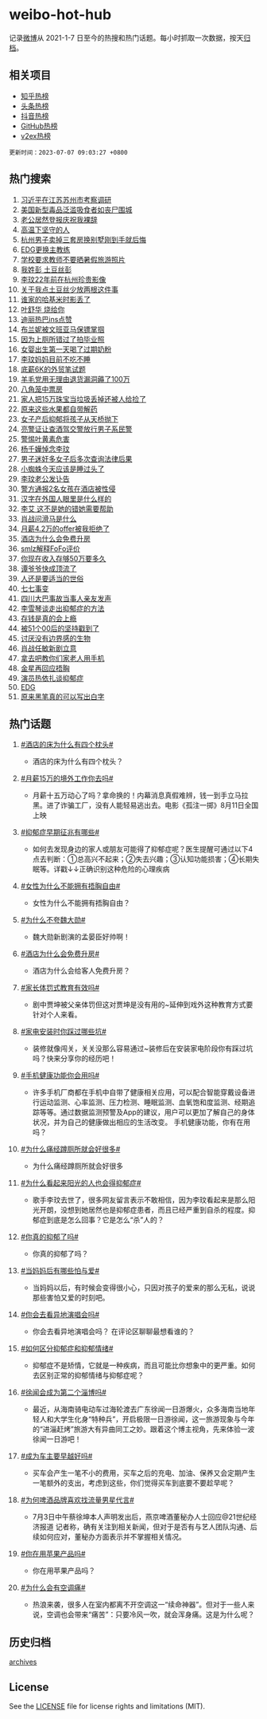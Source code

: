 # weibo-hot-hub

记录[微博](https://www.weibo.com)从 2021-1-7 日至今的热搜和热门话题。每小时抓取一次数据，按天[归档](archives)。

## 相关项目

- [知乎热榜](https://github.com/lonnyzhang423/zhihu-hot-hub)
- [头条热榜](https://github.com/lonnyzhang423/toutiao-hot-hub)
- [抖音热榜](https://github.com/lonnyzhang423/douyin-hot-hub)
- [GitHub热榜](https://github.com/lonnyzhang423/github-hot-hub)
- [v2ex热榜](https://github.com/lonnyzhang423/v2ex-hot-hub)


`更新时间：2023-07-07 09:03:27 +0800`

## 热门搜索

1. [习近平在江苏苏州市考察调研](https://m.weibo.cn/search?containerid=100103type%3D1%26t%3D10%26q%3D%23%E4%B9%A0%E8%BF%91%E5%B9%B3%E5%9C%A8%E6%B1%9F%E8%8B%8F%E8%8B%8F%E5%B7%9E%E5%B8%82%E8%80%83%E5%AF%9F%E8%B0%83%E7%A0%94%23&stream_entry_id=51&isnewpage=1&extparam=seat%3D1%26stream_entry_id%3D51%26cate%3D10103%26dgr%3D0%26filter_type%3Drealtimehot%26c_type%3D51%26pos%3D0%26display_time%3D1688691805%26pre_seqid%3D168869180564902359141&luicode=10000011&lfid=106003type%253D25%2526t%253D3%2526disable_hot%253D1%2526filter_type%253Drealtimehot)
1. [美国新型毒品泛滥吸食者如丧尸围城](https://m.weibo.cn/search?containerid=100103type%3D1%26t%3D10%26q%3D%23%E7%BE%8E%E5%9B%BD%E6%96%B0%E5%9E%8B%E6%AF%92%E5%93%81%E6%B3%9B%E6%BB%A5%E5%90%B8%E9%A3%9F%E8%80%85%E5%A6%82%E4%B8%A7%E5%B0%B8%E5%9B%B4%E5%9F%8E%23&stream_entry_id=31&isnewpage=1&extparam=seat%3D1%26lcate%3D5001%26flag%3D1%26filter_type%3Drealtimehot%26c_type%3D31%26cate%3D5001%26dgr%3D0%26realpos%3D1%26q%3D%2523%25E7%25BE%258E%25E5%259B%25BD%25E6%2596%25B0%25E5%259E%258B%25E6%25AF%2592%25E5%2593%2581%25E6%25B3%259B%25E6%25BB%25A5%25E5%2590%25B8%25E9%25A3%259F%25E8%2580%2585%25E5%25A6%2582%25E4%25B8%25A7%25E5%25B0%25B8%25E5%259B%25B4%25E5%259F%258E%2523%26band_rank%3D1%26stream_entry_id%3D31%26pos%3D0%26display_time%3D1688691805%26pre_seqid%3D168869180564902359141&luicode=10000011&lfid=106003type%253D25%2526t%253D3%2526disable_hot%253D1%2526filter_type%253Drealtimehot)
1. [老公居然登报庆祝我裸辞](https://m.weibo.cn/search?containerid=100103type%3D1%26t%3D10%26q%3D%23%E8%80%81%E5%85%AC%E5%B1%85%E7%84%B6%E7%99%BB%E6%8A%A5%E5%BA%86%E7%A5%9D%E6%88%91%E8%A3%B8%E8%BE%9E%23&stream_entry_id=31&isnewpage=1&extparam=seat%3D1%26lcate%3D5001%26flag%3D1%26filter_type%3Drealtimehot%26c_type%3D31%26cate%3D5001%26dgr%3D0%26realpos%3D2%26q%3D%2523%25E8%2580%2581%25E5%2585%25AC%25E5%25B1%2585%25E7%2584%25B6%25E7%2599%25BB%25E6%258A%25A5%25E5%25BA%2586%25E7%25A5%259D%25E6%2588%2591%25E8%25A3%25B8%25E8%25BE%259E%2523%26band_rank%3D2%26stream_entry_id%3D31%26pos%3D1%26display_time%3D1688691805%26pre_seqid%3D168869180564902359141&luicode=10000011&lfid=106003type%253D25%2526t%253D3%2526disable_hot%253D1%2526filter_type%253Drealtimehot)
1. [高温下坚守的人](https://m.weibo.cn/search?containerid=100103type%3D1%26t%3D10%26q%3D%23%E9%AB%98%E6%B8%A9%E4%B8%8B%E5%9D%9A%E5%AE%88%E7%9A%84%E4%BA%BA%23&stream_entry_id=31&isnewpage=1&extparam=seat%3D1%26lcate%3D5001%26flag%3D0%26filter_type%3Drealtimehot%26c_type%3D31%26cate%3D5001%26dgr%3D0%26realpos%3D3%26q%3D%2523%25E9%25AB%2598%25E6%25B8%25A9%25E4%25B8%258B%25E5%259D%259A%25E5%25AE%2588%25E7%259A%2584%25E4%25BA%25BA%2523%26band_rank%3D3%26stream_entry_id%3D31%26pos%3D2%26display_time%3D1688691805%26pre_seqid%3D168869180564902359141&luicode=10000011&lfid=106003type%253D25%2526t%253D3%2526disable_hot%253D1%2526filter_type%253Drealtimehot)
1. [杭州男子卖掉三套房换别墅刚到手就后悔](https://m.weibo.cn/search?containerid=100103type%3D1%26t%3D10%26q%3D%23%E6%9D%AD%E5%B7%9E%E7%94%B7%E5%AD%90%E5%8D%96%E6%8E%89%E4%B8%89%E5%A5%97%E6%88%BF%E6%8D%A2%E5%88%AB%E5%A2%85%E5%88%9A%E5%88%B0%E6%89%8B%E5%B0%B1%E5%90%8E%E6%82%94%23&stream_entry_id=31&isnewpage=1&extparam=seat%3D1%26lcate%3D5001%26flag%3D2%26filter_type%3Drealtimehot%26c_type%3D31%26cate%3D5001%26dgr%3D0%26realpos%3D4%26q%3D%2523%25E6%259D%25AD%25E5%25B7%259E%25E7%2594%25B7%25E5%25AD%2590%25E5%258D%2596%25E6%258E%2589%25E4%25B8%2589%25E5%25A5%2597%25E6%2588%25BF%25E6%258D%25A2%25E5%2588%25AB%25E5%25A2%2585%25E5%2588%259A%25E5%2588%25B0%25E6%2589%258B%25E5%25B0%25B1%25E5%2590%258E%25E6%2582%2594%2523%26band_rank%3D4%26stream_entry_id%3D31%26pos%3D3%26display_time%3D1688691805%26pre_seqid%3D168869180564902359141&luicode=10000011&lfid=106003type%253D25%2526t%253D3%2526disable_hot%253D1%2526filter_type%253Drealtimehot)
1. [EDG更换主教练](https://m.weibo.cn/search?containerid=100103type%3D1%26t%3D10%26q%3D%23EDG%E6%9B%B4%E6%8D%A2%E4%B8%BB%E6%95%99%E7%BB%83%23&stream_entry_id=31&isnewpage=1&extparam=seat%3D1%26lcate%3D5001%26flag%3D1%26filter_type%3Drealtimehot%26c_type%3D31%26cate%3D5001%26dgr%3D0%26realpos%3D5%26q%3D%2523EDG%25E6%259B%25B4%25E6%258D%25A2%25E4%25B8%25BB%25E6%2595%2599%25E7%25BB%2583%2523%26band_rank%3D5%26stream_entry_id%3D31%26pos%3D4%26display_time%3D1688691805%26pre_seqid%3D168869180564902359141&luicode=10000011&lfid=106003type%253D25%2526t%253D3%2526disable_hot%253D1%2526filter_type%253Drealtimehot)
1. [学校要求教师不要晒暑假旅游照片](https://m.weibo.cn/search?containerid=100103type%3D1%26t%3D10%26q%3D%23%E5%AD%A6%E6%A0%A1%E8%A6%81%E6%B1%82%E6%95%99%E5%B8%88%E4%B8%8D%E8%A6%81%E6%99%92%E6%9A%91%E5%81%87%E6%97%85%E6%B8%B8%E7%85%A7%E7%89%87%23&stream_entry_id=31&isnewpage=1&extparam=seat%3D1%26lcate%3D5001%26flag%3D0%26filter_type%3Drealtimehot%26c_type%3D31%26cate%3D5001%26dgr%3D0%26realpos%3D6%26q%3D%2523%25E5%25AD%25A6%25E6%25A0%25A1%25E8%25A6%2581%25E6%25B1%2582%25E6%2595%2599%25E5%25B8%2588%25E4%25B8%258D%25E8%25A6%2581%25E6%2599%2592%25E6%259A%2591%25E5%2581%2587%25E6%2597%2585%25E6%25B8%25B8%25E7%2585%25A7%25E7%2589%2587%2523%26band_rank%3D6%26stream_entry_id%3D31%26pos%3D5%26display_time%3D1688691805%26pre_seqid%3D168869180564902359141&luicode=10000011&lfid=106003type%253D25%2526t%253D3%2526disable_hot%253D1%2526filter_type%253Drealtimehot)
1. [我姓彭 土豆丝彭](https://m.weibo.cn/search?containerid=100103type%3D1%26t%3D10%26q%3D%E6%88%91%E5%A7%93%E5%BD%AD+%E5%9C%9F%E8%B1%86%E4%B8%9D%E5%BD%AD&stream_entry_id=31&isnewpage=1&extparam=seat%3D1%26lcate%3D5001%26flag%3D2%26filter_type%3Drealtimehot%26c_type%3D31%26cate%3D5001%26dgr%3D0%26realpos%3D7%26q%3D%25E6%2588%2591%25E5%25A7%2593%25E5%25BD%25AD%2520%25E5%259C%259F%25E8%25B1%2586%25E4%25B8%259D%25E5%25BD%25AD%26band_rank%3D7%26stream_entry_id%3D31%26pos%3D6%26display_time%3D1688691805%26pre_seqid%3D168869180564902359141&luicode=10000011&lfid=106003type%253D25%2526t%253D3%2526disable_hot%253D1%2526filter_type%253Drealtimehot)
1. [李玟22年前在杭州珍贵影像](https://m.weibo.cn/search?containerid=100103type%3D1%26t%3D10%26q%3D%23%E6%9D%8E%E7%8E%9F22%E5%B9%B4%E5%89%8D%E5%9C%A8%E6%9D%AD%E5%B7%9E%E7%8F%8D%E8%B4%B5%E5%BD%B1%E5%83%8F%23&stream_entry_id=31&isnewpage=1&extparam=seat%3D1%26lcate%3D5001%26flag%3D2%26filter_type%3Drealtimehot%26c_type%3D31%26cate%3D5001%26dgr%3D0%26realpos%3D8%26q%3D%2523%25E6%259D%258E%25E7%258E%259F22%25E5%25B9%25B4%25E5%2589%258D%25E5%259C%25A8%25E6%259D%25AD%25E5%25B7%259E%25E7%258F%258D%25E8%25B4%25B5%25E5%25BD%25B1%25E5%2583%258F%2523%26band_rank%3D8%26stream_entry_id%3D31%26pos%3D7%26display_time%3D1688691805%26pre_seqid%3D168869180564902359141&luicode=10000011&lfid=106003type%253D25%2526t%253D3%2526disable_hot%253D1%2526filter_type%253Drealtimehot)
1. [关于我点土豆丝少放两根这件事](https://m.weibo.cn/search?containerid=100103type%3D1%26t%3D10%26q%3D%23%E5%85%B3%E4%BA%8E%E6%88%91%E7%82%B9%E5%9C%9F%E8%B1%86%E4%B8%9D%E5%B0%91%E6%94%BE%E4%B8%A4%E6%A0%B9%E8%BF%99%E4%BB%B6%E4%BA%8B%23&stream_entry_id=31&isnewpage=1&extparam=seat%3D1%26lcate%3D5001%26flag%3D0%26filter_type%3Drealtimehot%26c_type%3D31%26cate%3D5001%26dgr%3D0%26realpos%3D9%26q%3D%2523%25E5%2585%25B3%25E4%25BA%258E%25E6%2588%2591%25E7%2582%25B9%25E5%259C%259F%25E8%25B1%2586%25E4%25B8%259D%25E5%25B0%2591%25E6%2594%25BE%25E4%25B8%25A4%25E6%25A0%25B9%25E8%25BF%2599%25E4%25BB%25B6%25E4%25BA%258B%2523%26band_rank%3D9%26stream_entry_id%3D31%26pos%3D8%26display_time%3D1688691805%26pre_seqid%3D168869180564902359141&luicode=10000011&lfid=106003type%253D25%2526t%253D3%2526disable_hot%253D1%2526filter_type%253Drealtimehot)
1. [谁家的哈基米时影丢了](https://m.weibo.cn/search?containerid=100103type%3D1%26t%3D10%26q%3D%E8%B0%81%E5%AE%B6%E7%9A%84%E5%93%88%E5%9F%BA%E7%B1%B3%E6%97%B6%E5%BD%B1%E4%B8%A2%E4%BA%86&stream_entry_id=31&isnewpage=1&extparam=seat%3D1%26lcate%3D5001%26flag%3D1%26filter_type%3Drealtimehot%26c_type%3D31%26cate%3D5001%26dgr%3D0%26realpos%3D10%26q%3D%25E8%25B0%2581%25E5%25AE%25B6%25E7%259A%2584%25E5%2593%2588%25E5%259F%25BA%25E7%25B1%25B3%25E6%2597%25B6%25E5%25BD%25B1%25E4%25B8%25A2%25E4%25BA%2586%26band_rank%3D10%26stream_entry_id%3D31%26pos%3D9%26display_time%3D1688691805%26pre_seqid%3D168869180564902359141&luicode=10000011&lfid=106003type%253D25%2526t%253D3%2526disable_hot%253D1%2526filter_type%253Drealtimehot)
1. [叶舒华 烧给你](https://m.weibo.cn/search?containerid=100103type%3D1%26t%3D10%26q%3D%E5%8F%B6%E8%88%92%E5%8D%8E+%E7%83%A7%E7%BB%99%E4%BD%A0&stream_entry_id=31&isnewpage=1&extparam=seat%3D1%26lcate%3D5001%26flag%3D1%26filter_type%3Drealtimehot%26c_type%3D31%26cate%3D5001%26dgr%3D0%26realpos%3D11%26q%3D%25E5%258F%25B6%25E8%2588%2592%25E5%258D%258E%2520%25E7%2583%25A7%25E7%25BB%2599%25E4%25BD%25A0%26band_rank%3D11%26stream_entry_id%3D31%26pos%3D10%26display_time%3D1688691805%26pre_seqid%3D168869180564902359141&luicode=10000011&lfid=106003type%253D25%2526t%253D3%2526disable_hot%253D1%2526filter_type%253Drealtimehot)
1. [迪丽热巴ins点赞](https://m.weibo.cn/search?containerid=100103type%3D1%26t%3D10%26q%3D%23%E8%BF%AA%E4%B8%BD%E7%83%AD%E5%B7%B4ins%E7%82%B9%E8%B5%9E%23&stream_entry_id=31&isnewpage=1&extparam=seat%3D1%26lcate%3D5001%26flag%3D1%26filter_type%3Drealtimehot%26c_type%3D31%26cate%3D5001%26dgr%3D0%26realpos%3D12%26q%3D%2523%25E8%25BF%25AA%25E4%25B8%25BD%25E7%2583%25AD%25E5%25B7%25B4ins%25E7%2582%25B9%25E8%25B5%259E%2523%26band_rank%3D12%26stream_entry_id%3D31%26pos%3D11%26display_time%3D1688691805%26pre_seqid%3D168869180564902359141&luicode=10000011&lfid=106003type%253D25%2526t%253D3%2526disable_hot%253D1%2526filter_type%253Drealtimehot)
1. [布兰妮被文班亚马保镖掌掴](https://m.weibo.cn/search?containerid=100103type%3D1%26t%3D10%26q%3D%23%E5%B8%83%E5%85%B0%E5%A6%AE%E8%A2%AB%E6%96%87%E7%8F%AD%E4%BA%9A%E9%A9%AC%E4%BF%9D%E9%95%96%E6%8E%8C%E6%8E%B4%23&stream_entry_id=31&isnewpage=1&extparam=seat%3D1%26lcate%3D5001%26flag%3D1%26filter_type%3Drealtimehot%26c_type%3D31%26cate%3D5001%26dgr%3D0%26realpos%3D13%26q%3D%2523%25E5%25B8%2583%25E5%2585%25B0%25E5%25A6%25AE%25E8%25A2%25AB%25E6%2596%2587%25E7%258F%25AD%25E4%25BA%259A%25E9%25A9%25AC%25E4%25BF%259D%25E9%2595%2596%25E6%258E%258C%25E6%258E%25B4%2523%26band_rank%3D13%26stream_entry_id%3D31%26pos%3D12%26display_time%3D1688691805%26pre_seqid%3D168869180564902359141&luicode=10000011&lfid=106003type%253D25%2526t%253D3%2526disable_hot%253D1%2526filter_type%253Drealtimehot)
1. [因为上厕所错过了拍毕业照](https://m.weibo.cn/search?containerid=100103type%3D1%26t%3D10%26q%3D%23%E5%9B%A0%E4%B8%BA%E4%B8%8A%E5%8E%95%E6%89%80%E9%94%99%E8%BF%87%E4%BA%86%E6%8B%8D%E6%AF%95%E4%B8%9A%E7%85%A7%23&stream_entry_id=31&isnewpage=1&extparam=seat%3D1%26lcate%3D5001%26flag%3D1%26filter_type%3Drealtimehot%26c_type%3D31%26cate%3D5001%26dgr%3D0%26realpos%3D14%26q%3D%2523%25E5%259B%25A0%25E4%25B8%25BA%25E4%25B8%258A%25E5%258E%2595%25E6%2589%2580%25E9%2594%2599%25E8%25BF%2587%25E4%25BA%2586%25E6%258B%258D%25E6%25AF%2595%25E4%25B8%259A%25E7%2585%25A7%2523%26band_rank%3D14%26stream_entry_id%3D31%26pos%3D13%26display_time%3D1688691805%26pre_seqid%3D168869180564902359141&luicode=10000011&lfid=106003type%253D25%2526t%253D3%2526disable_hot%253D1%2526filter_type%253Drealtimehot)
1. [女婴出生第一天喝了过期奶粉](https://m.weibo.cn/search?containerid=100103type%3D1%26t%3D10%26q%3D%23%E5%A5%B3%E5%A9%B4%E5%87%BA%E7%94%9F%E7%AC%AC%E4%B8%80%E5%A4%A9%E5%96%9D%E4%BA%86%E8%BF%87%E6%9C%9F%E5%A5%B6%E7%B2%89%23&stream_entry_id=31&isnewpage=1&extparam=seat%3D1%26lcate%3D5001%26flag%3D0%26filter_type%3Drealtimehot%26c_type%3D31%26cate%3D5001%26dgr%3D0%26realpos%3D15%26q%3D%2523%25E5%25A5%25B3%25E5%25A9%25B4%25E5%2587%25BA%25E7%2594%259F%25E7%25AC%25AC%25E4%25B8%2580%25E5%25A4%25A9%25E5%2596%259D%25E4%25BA%2586%25E8%25BF%2587%25E6%259C%259F%25E5%25A5%25B6%25E7%25B2%2589%2523%26band_rank%3D15%26stream_entry_id%3D31%26pos%3D14%26display_time%3D1688691805%26pre_seqid%3D168869180564902359141&luicode=10000011&lfid=106003type%253D25%2526t%253D3%2526disable_hot%253D1%2526filter_type%253Drealtimehot)
1. [李玟妈妈目前不吃不睡](https://m.weibo.cn/search?containerid=100103type%3D1%26t%3D10%26q%3D%23%E6%9D%8E%E7%8E%9F%E5%A6%88%E5%A6%88%E7%9B%AE%E5%89%8D%E4%B8%8D%E5%90%83%E4%B8%8D%E7%9D%A1%23&stream_entry_id=31&isnewpage=1&extparam=seat%3D1%26lcate%3D5001%26flag%3D0%26filter_type%3Drealtimehot%26c_type%3D31%26cate%3D5001%26dgr%3D0%26realpos%3D16%26q%3D%2523%25E6%259D%258E%25E7%258E%259F%25E5%25A6%2588%25E5%25A6%2588%25E7%259B%25AE%25E5%2589%258D%25E4%25B8%258D%25E5%2590%2583%25E4%25B8%258D%25E7%259D%25A1%2523%26band_rank%3D16%26stream_entry_id%3D31%26pos%3D15%26display_time%3D1688691805%26pre_seqid%3D168869180564902359141&luicode=10000011&lfid=106003type%253D25%2526t%253D3%2526disable_hot%253D1%2526filter_type%253Drealtimehot)
1. [底薪6K的外贸笔试题](https://m.weibo.cn/search?containerid=100103type%3D1%26t%3D10%26q%3D%23%E5%BA%95%E8%96%AA6K%E7%9A%84%E5%A4%96%E8%B4%B8%E7%AC%94%E8%AF%95%E9%A2%98%23&stream_entry_id=31&isnewpage=1&extparam=seat%3D1%26lcate%3D5001%26flag%3D1%26filter_type%3Drealtimehot%26c_type%3D31%26cate%3D5001%26dgr%3D0%26realpos%3D17%26q%3D%2523%25E5%25BA%2595%25E8%2596%25AA6K%25E7%259A%2584%25E5%25A4%2596%25E8%25B4%25B8%25E7%25AC%2594%25E8%25AF%2595%25E9%25A2%2598%2523%26band_rank%3D17%26stream_entry_id%3D31%26pos%3D16%26display_time%3D1688691805%26pre_seqid%3D168869180564902359141&luicode=10000011&lfid=106003type%253D25%2526t%253D3%2526disable_hot%253D1%2526filter_type%253Drealtimehot)
1. [羊毛党用无理由退货漏洞薅了100万](https://m.weibo.cn/search?containerid=100103type%3D1%26t%3D10%26q%3D%23%E7%BE%8A%E6%AF%9B%E5%85%9A%E7%94%A8%E6%97%A0%E7%90%86%E7%94%B1%E9%80%80%E8%B4%A7%E6%BC%8F%E6%B4%9E%E8%96%85%E4%BA%86100%E4%B8%87%23&stream_entry_id=31&isnewpage=1&extparam=seat%3D1%26lcate%3D5001%26flag%3D0%26filter_type%3Drealtimehot%26c_type%3D31%26cate%3D5001%26dgr%3D0%26realpos%3D18%26q%3D%2523%25E7%25BE%258A%25E6%25AF%259B%25E5%2585%259A%25E7%2594%25A8%25E6%2597%25A0%25E7%2590%2586%25E7%2594%25B1%25E9%2580%2580%25E8%25B4%25A7%25E6%25BC%258F%25E6%25B4%259E%25E8%2596%2585%25E4%25BA%2586100%25E4%25B8%2587%2523%26band_rank%3D18%26stream_entry_id%3D31%26pos%3D17%26display_time%3D1688691805%26pre_seqid%3D168869180564902359141&luicode=10000011&lfid=106003type%253D25%2526t%253D3%2526disable_hot%253D1%2526filter_type%253Drealtimehot)
1. [八角笼中票房](https://m.weibo.cn/search?containerid=100103type%3D1%26t%3D10%26q%3D%E5%85%AB%E8%A7%92%E7%AC%BC%E4%B8%AD%E7%A5%A8%E6%88%BF&stream_entry_id=31&isnewpage=1&extparam=seat%3D1%26lcate%3D5001%26flag%3D0%26filter_type%3Drealtimehot%26c_type%3D31%26cate%3D5001%26dgr%3D0%26realpos%3D19%26q%3D%25E5%2585%25AB%25E8%25A7%2592%25E7%25AC%25BC%25E4%25B8%25AD%25E7%25A5%25A8%25E6%2588%25BF%26band_rank%3D19%26stream_entry_id%3D31%26pos%3D18%26display_time%3D1688691805%26pre_seqid%3D168869180564902359141&luicode=10000011&lfid=106003type%253D25%2526t%253D3%2526disable_hot%253D1%2526filter_type%253Drealtimehot)
1. [家人把15万珠宝当垃圾丢掉还被人给捡了](https://m.weibo.cn/search?containerid=100103type%3D1%26t%3D10%26q%3D%23%E5%AE%B6%E4%BA%BA%E6%8A%8A15%E4%B8%87%E7%8F%A0%E5%AE%9D%E5%BD%93%E5%9E%83%E5%9C%BE%E4%B8%A2%E6%8E%89%E8%BF%98%E8%A2%AB%E4%BA%BA%E7%BB%99%E6%8D%A1%E4%BA%86%23&stream_entry_id=31&isnewpage=1&extparam=seat%3D1%26lcate%3D5001%26flag%3D2%26filter_type%3Drealtimehot%26c_type%3D31%26cate%3D5001%26dgr%3D0%26realpos%3D20%26q%3D%2523%25E5%25AE%25B6%25E4%25BA%25BA%25E6%258A%258A15%25E4%25B8%2587%25E7%258F%25A0%25E5%25AE%259D%25E5%25BD%2593%25E5%259E%2583%25E5%259C%25BE%25E4%25B8%25A2%25E6%258E%2589%25E8%25BF%2598%25E8%25A2%25AB%25E4%25BA%25BA%25E7%25BB%2599%25E6%258D%25A1%25E4%25BA%2586%2523%26band_rank%3D20%26stream_entry_id%3D31%26pos%3D19%26display_time%3D1688691805%26pre_seqid%3D168869180564902359141&luicode=10000011&lfid=106003type%253D25%2526t%253D3%2526disable_hot%253D1%2526filter_type%253Drealtimehot)
1. [原来这些水果都自带解药](https://m.weibo.cn/search?containerid=100103type%3D1%26t%3D10%26q%3D%23%E5%8E%9F%E6%9D%A5%E8%BF%99%E4%BA%9B%E6%B0%B4%E6%9E%9C%E9%83%BD%E8%87%AA%E5%B8%A6%E8%A7%A3%E8%8D%AF%23&stream_entry_id=31&isnewpage=1&extparam=seat%3D1%26lcate%3D5001%26flag%3D1%26filter_type%3Drealtimehot%26c_type%3D31%26cate%3D5001%26dgr%3D0%26realpos%3D21%26q%3D%2523%25E5%258E%259F%25E6%259D%25A5%25E8%25BF%2599%25E4%25BA%259B%25E6%25B0%25B4%25E6%259E%259C%25E9%2583%25BD%25E8%2587%25AA%25E5%25B8%25A6%25E8%25A7%25A3%25E8%258D%25AF%2523%26band_rank%3D21%26stream_entry_id%3D31%26pos%3D20%26display_time%3D1688691805%26pre_seqid%3D168869180564902359141&luicode=10000011&lfid=106003type%253D25%2526t%253D3%2526disable_hot%253D1%2526filter_type%253Drealtimehot)
1. [女子产后抑郁将孩子从天桥抛下](https://m.weibo.cn/search?containerid=100103type%3D1%26t%3D10%26q%3D%23%E5%A5%B3%E5%AD%90%E4%BA%A7%E5%90%8E%E6%8A%91%E9%83%81%E5%B0%86%E5%AD%A9%E5%AD%90%E4%BB%8E%E5%A4%A9%E6%A1%A5%E6%8A%9B%E4%B8%8B%23&stream_entry_id=31&isnewpage=1&extparam=seat%3D1%26lcate%3D5001%26flag%3D0%26filter_type%3Drealtimehot%26c_type%3D31%26cate%3D5001%26dgr%3D0%26realpos%3D22%26q%3D%2523%25E5%25A5%25B3%25E5%25AD%2590%25E4%25BA%25A7%25E5%2590%258E%25E6%258A%2591%25E9%2583%2581%25E5%25B0%2586%25E5%25AD%25A9%25E5%25AD%2590%25E4%25BB%258E%25E5%25A4%25A9%25E6%25A1%25A5%25E6%258A%259B%25E4%25B8%258B%2523%26band_rank%3D22%26stream_entry_id%3D31%26pos%3D21%26display_time%3D1688691805%26pre_seqid%3D168869180564902359141&luicode=10000011&lfid=106003type%253D25%2526t%253D3%2526disable_hot%253D1%2526filter_type%253Drealtimehot)
1. [亮警证让查酒驾交警放行男子系民警](https://m.weibo.cn/search?containerid=100103type%3D1%26t%3D10%26q%3D%23%E4%BA%AE%E8%AD%A6%E8%AF%81%E8%AE%A9%E6%9F%A5%E9%85%92%E9%A9%BE%E4%BA%A4%E8%AD%A6%E6%94%BE%E8%A1%8C%E7%94%B7%E5%AD%90%E7%B3%BB%E6%B0%91%E8%AD%A6%23&stream_entry_id=31&isnewpage=1&extparam=seat%3D1%26lcate%3D5001%26flag%3D0%26filter_type%3Drealtimehot%26c_type%3D31%26cate%3D5001%26dgr%3D0%26realpos%3D23%26q%3D%2523%25E4%25BA%25AE%25E8%25AD%25A6%25E8%25AF%2581%25E8%25AE%25A9%25E6%259F%25A5%25E9%2585%2592%25E9%25A9%25BE%25E4%25BA%25A4%25E8%25AD%25A6%25E6%2594%25BE%25E8%25A1%258C%25E7%2594%25B7%25E5%25AD%2590%25E7%25B3%25BB%25E6%25B0%2591%25E8%25AD%25A6%2523%26band_rank%3D23%26stream_entry_id%3D31%26pos%3D22%26display_time%3D1688691805%26pre_seqid%3D168869180564902359141&luicode=10000011&lfid=106003type%253D25%2526t%253D3%2526disable_hot%253D1%2526filter_type%253Drealtimehot)
1. [警惕叶黄素危害](https://m.weibo.cn/search?containerid=100103type%3D1%26t%3D10%26q%3D%23%E8%AD%A6%E6%83%95%E5%8F%B6%E9%BB%84%E7%B4%A0%E5%8D%B1%E5%AE%B3%23&stream_entry_id=31&isnewpage=1&extparam=seat%3D1%26lcate%3D5001%26flag%3D1%26filter_type%3Drealtimehot%26c_type%3D31%26cate%3D5001%26dgr%3D0%26realpos%3D24%26q%3D%2523%25E8%25AD%25A6%25E6%2583%2595%25E5%258F%25B6%25E9%25BB%2584%25E7%25B4%25A0%25E5%258D%25B1%25E5%25AE%25B3%2523%26band_rank%3D24%26stream_entry_id%3D31%26pos%3D23%26display_time%3D1688691805%26pre_seqid%3D168869180564902359141&luicode=10000011&lfid=106003type%253D25%2526t%253D3%2526disable_hot%253D1%2526filter_type%253Drealtimehot)
1. [杨千嬅悼念李玟](https://m.weibo.cn/search?containerid=100103type%3D1%26t%3D10%26q%3D%23%E6%9D%A8%E5%8D%83%E5%AC%85%E6%82%BC%E5%BF%B5%E6%9D%8E%E7%8E%9F%23&stream_entry_id=31&isnewpage=1&extparam=seat%3D1%26lcate%3D5001%26flag%3D1%26filter_type%3Drealtimehot%26c_type%3D31%26cate%3D5001%26dgr%3D0%26realpos%3D25%26q%3D%2523%25E6%259D%25A8%25E5%258D%2583%25E5%25AC%2585%25E6%2582%25BC%25E5%25BF%25B5%25E6%259D%258E%25E7%258E%259F%2523%26band_rank%3D25%26stream_entry_id%3D31%26pos%3D24%26display_time%3D1688691805%26pre_seqid%3D168869180564902359141&luicode=10000011&lfid=106003type%253D25%2526t%253D3%2526disable_hot%253D1%2526filter_type%253Drealtimehot)
1. [男子迷奸多女子后多次查询法律后果](https://m.weibo.cn/search?containerid=100103type%3D1%26t%3D10%26q%3D%23%E7%94%B7%E5%AD%90%E8%BF%B7%E5%A5%B8%E5%A4%9A%E5%A5%B3%E5%AD%90%E5%90%8E%E5%A4%9A%E6%AC%A1%E6%9F%A5%E8%AF%A2%E6%B3%95%E5%BE%8B%E5%90%8E%E6%9E%9C%23&stream_entry_id=31&isnewpage=1&extparam=seat%3D1%26lcate%3D5001%26flag%3D0%26filter_type%3Drealtimehot%26c_type%3D31%26cate%3D5001%26dgr%3D0%26realpos%3D26%26q%3D%2523%25E7%2594%25B7%25E5%25AD%2590%25E8%25BF%25B7%25E5%25A5%25B8%25E5%25A4%259A%25E5%25A5%25B3%25E5%25AD%2590%25E5%2590%258E%25E5%25A4%259A%25E6%25AC%25A1%25E6%259F%25A5%25E8%25AF%25A2%25E6%25B3%2595%25E5%25BE%258B%25E5%2590%258E%25E6%259E%259C%2523%26band_rank%3D26%26stream_entry_id%3D31%26pos%3D25%26display_time%3D1688691805%26pre_seqid%3D168869180564902359141&luicode=10000011&lfid=106003type%253D25%2526t%253D3%2526disable_hot%253D1%2526filter_type%253Drealtimehot)
1. [小蜘蛛今天应该是睡过头了](https://m.weibo.cn/search?containerid=100103type%3D1%26t%3D10%26q%3D%E5%B0%8F%E8%9C%98%E8%9B%9B%E4%BB%8A%E5%A4%A9%E5%BA%94%E8%AF%A5%E6%98%AF%E7%9D%A1%E8%BF%87%E5%A4%B4%E4%BA%86&stream_entry_id=31&isnewpage=1&extparam=seat%3D1%26lcate%3D5001%26flag%3D0%26filter_type%3Drealtimehot%26c_type%3D31%26cate%3D5001%26dgr%3D0%26realpos%3D27%26q%3D%25E5%25B0%258F%25E8%259C%2598%25E8%259B%259B%25E4%25BB%258A%25E5%25A4%25A9%25E5%25BA%2594%25E8%25AF%25A5%25E6%2598%25AF%25E7%259D%25A1%25E8%25BF%2587%25E5%25A4%25B4%25E4%25BA%2586%26band_rank%3D27%26stream_entry_id%3D31%26pos%3D26%26display_time%3D1688691805%26pre_seqid%3D168869180564902359141&luicode=10000011&lfid=106003type%253D25%2526t%253D3%2526disable_hot%253D1%2526filter_type%253Drealtimehot)
1. [李玟老公发讣告](https://m.weibo.cn/search?containerid=100103type%3D1%26t%3D10%26q%3D%23%E6%9D%8E%E7%8E%9F%E8%80%81%E5%85%AC%E5%8F%91%E8%AE%A3%E5%91%8A%23&stream_entry_id=31&isnewpage=1&extparam=seat%3D1%26lcate%3D5001%26flag%3D0%26filter_type%3Drealtimehot%26c_type%3D31%26cate%3D5001%26dgr%3D0%26realpos%3D28%26q%3D%2523%25E6%259D%258E%25E7%258E%259F%25E8%2580%2581%25E5%2585%25AC%25E5%258F%2591%25E8%25AE%25A3%25E5%2591%258A%2523%26band_rank%3D28%26stream_entry_id%3D31%26pos%3D27%26display_time%3D1688691805%26pre_seqid%3D168869180564902359141&luicode=10000011&lfid=106003type%253D25%2526t%253D3%2526disable_hot%253D1%2526filter_type%253Drealtimehot)
1. [警方通报2名女孩在酒店被性侵](https://m.weibo.cn/search?containerid=100103type%3D1%26t%3D10%26q%3D%23%E8%AD%A6%E6%96%B9%E9%80%9A%E6%8A%A52%E5%90%8D%E5%A5%B3%E5%AD%A9%E5%9C%A8%E9%85%92%E5%BA%97%E8%A2%AB%E6%80%A7%E4%BE%B5%23&stream_entry_id=31&isnewpage=1&extparam=seat%3D1%26lcate%3D5001%26flag%3D0%26filter_type%3Drealtimehot%26c_type%3D31%26cate%3D5001%26dgr%3D0%26realpos%3D29%26q%3D%2523%25E8%25AD%25A6%25E6%2596%25B9%25E9%2580%259A%25E6%258A%25A52%25E5%2590%258D%25E5%25A5%25B3%25E5%25AD%25A9%25E5%259C%25A8%25E9%2585%2592%25E5%25BA%2597%25E8%25A2%25AB%25E6%2580%25A7%25E4%25BE%25B5%2523%26band_rank%3D29%26stream_entry_id%3D31%26pos%3D28%26display_time%3D1688691805%26pre_seqid%3D168869180564902359141&luicode=10000011&lfid=106003type%253D25%2526t%253D3%2526disable_hot%253D1%2526filter_type%253Drealtimehot)
1. [汉字在外国人眼里是什么样的](https://m.weibo.cn/search?containerid=100103type%3D1%26t%3D10%26q%3D%23%E6%B1%89%E5%AD%97%E5%9C%A8%E5%A4%96%E5%9B%BD%E4%BA%BA%E7%9C%BC%E9%87%8C%E6%98%AF%E4%BB%80%E4%B9%88%E6%A0%B7%E7%9A%84%23&stream_entry_id=31&isnewpage=1&extparam=seat%3D1%26lcate%3D5001%26flag%3D1%26filter_type%3Drealtimehot%26c_type%3D31%26cate%3D5001%26dgr%3D0%26realpos%3D30%26q%3D%2523%25E6%25B1%2589%25E5%25AD%2597%25E5%259C%25A8%25E5%25A4%2596%25E5%259B%25BD%25E4%25BA%25BA%25E7%259C%25BC%25E9%2587%258C%25E6%2598%25AF%25E4%25BB%2580%25E4%25B9%2588%25E6%25A0%25B7%25E7%259A%2584%2523%26band_rank%3D30%26stream_entry_id%3D31%26pos%3D29%26display_time%3D1688691805%26pre_seqid%3D168869180564902359141&luicode=10000011&lfid=106003type%253D25%2526t%253D3%2526disable_hot%253D1%2526filter_type%253Drealtimehot)
1. [李艾 这不是她的错她需要帮助](https://m.weibo.cn/search?containerid=100103type%3D1%26t%3D10%26q%3D%E6%9D%8E%E8%89%BE+%E8%BF%99%E4%B8%8D%E6%98%AF%E5%A5%B9%E7%9A%84%E9%94%99%E5%A5%B9%E9%9C%80%E8%A6%81%E5%B8%AE%E5%8A%A9&stream_entry_id=31&isnewpage=1&extparam=seat%3D1%26lcate%3D5001%26flag%3D1%26filter_type%3Drealtimehot%26c_type%3D31%26cate%3D5001%26dgr%3D0%26realpos%3D31%26q%3D%25E6%259D%258E%25E8%2589%25BE%2520%25E8%25BF%2599%25E4%25B8%258D%25E6%2598%25AF%25E5%25A5%25B9%25E7%259A%2584%25E9%2594%2599%25E5%25A5%25B9%25E9%259C%2580%25E8%25A6%2581%25E5%25B8%25AE%25E5%258A%25A9%26band_rank%3D31%26stream_entry_id%3D31%26pos%3D30%26display_time%3D1688691805%26pre_seqid%3D168869180564902359141&luicode=10000011&lfid=106003type%253D25%2526t%253D3%2526disable_hot%253D1%2526filter_type%253Drealtimehot)
1. [肖战问滑马是什么](https://m.weibo.cn/search?containerid=100103type%3D1%26t%3D10%26q%3D%23%E8%82%96%E6%88%98%E9%97%AE%E6%BB%91%E9%A9%AC%E6%98%AF%E4%BB%80%E4%B9%88%23&stream_entry_id=31&isnewpage=1&extparam=seat%3D1%26lcate%3D5001%26flag%3D1%26filter_type%3Drealtimehot%26c_type%3D31%26cate%3D5001%26dgr%3D0%26realpos%3D32%26q%3D%2523%25E8%2582%2596%25E6%2588%2598%25E9%2597%25AE%25E6%25BB%2591%25E9%25A9%25AC%25E6%2598%25AF%25E4%25BB%2580%25E4%25B9%2588%2523%26band_rank%3D32%26stream_entry_id%3D31%26pos%3D31%26display_time%3D1688691805%26pre_seqid%3D168869180564902359141&luicode=10000011&lfid=106003type%253D25%2526t%253D3%2526disable_hot%253D1%2526filter_type%253Drealtimehot)
1. [月薪4.2万的offer被我拒绝了](https://m.weibo.cn/search?containerid=100103type%3D1%26t%3D10%26q%3D%23%E6%9C%88%E8%96%AA4.2%E4%B8%87%E7%9A%84offer%E8%A2%AB%E6%88%91%E6%8B%92%E7%BB%9D%E4%BA%86%23&stream_entry_id=31&isnewpage=1&extparam=seat%3D1%26lcate%3D5001%26flag%3D1%26filter_type%3Drealtimehot%26c_type%3D31%26cate%3D5001%26dgr%3D0%26realpos%3D33%26q%3D%2523%25E6%259C%2588%25E8%2596%25AA4.2%25E4%25B8%2587%25E7%259A%2584offer%25E8%25A2%25AB%25E6%2588%2591%25E6%258B%2592%25E7%25BB%259D%25E4%25BA%2586%2523%26band_rank%3D33%26stream_entry_id%3D31%26pos%3D32%26display_time%3D1688691805%26pre_seqid%3D168869180564902359141&luicode=10000011&lfid=106003type%253D25%2526t%253D3%2526disable_hot%253D1%2526filter_type%253Drealtimehot)
1. [酒店为什么会免费升房](https://m.weibo.cn/search?containerid=100103type%3D1%26t%3D10%26q%3D%23%E9%85%92%E5%BA%97%E4%B8%BA%E4%BB%80%E4%B9%88%E4%BC%9A%E5%85%8D%E8%B4%B9%E5%8D%87%E6%88%BF%23&stream_entry_id=31&isnewpage=1&extparam=seat%3D1%26lcate%3D5001%26flag%3D1%26filter_type%3Drealtimehot%26c_type%3D31%26cate%3D5001%26dgr%3D0%26realpos%3D34%26q%3D%2523%25E9%2585%2592%25E5%25BA%2597%25E4%25B8%25BA%25E4%25BB%2580%25E4%25B9%2588%25E4%25BC%259A%25E5%2585%258D%25E8%25B4%25B9%25E5%258D%2587%25E6%2588%25BF%2523%26band_rank%3D34%26stream_entry_id%3D31%26pos%3D33%26display_time%3D1688691805%26pre_seqid%3D168869180564902359141&luicode=10000011&lfid=106003type%253D25%2526t%253D3%2526disable_hot%253D1%2526filter_type%253Drealtimehot)
1. [smlz解释FoFo评价](https://m.weibo.cn/search?containerid=100103type%3D1%26t%3D10%26q%3D%23smlz%E8%A7%A3%E9%87%8AFoFo%E8%AF%84%E4%BB%B7%23&stream_entry_id=31&isnewpage=1&extparam=seat%3D1%26lcate%3D5001%26flag%3D1%26filter_type%3Drealtimehot%26c_type%3D31%26cate%3D5001%26dgr%3D0%26realpos%3D35%26q%3D%2523smlz%25E8%25A7%25A3%25E9%2587%258AFoFo%25E8%25AF%2584%25E4%25BB%25B7%2523%26band_rank%3D35%26stream_entry_id%3D31%26pos%3D34%26display_time%3D1688691805%26pre_seqid%3D168869180564902359141&luicode=10000011&lfid=106003type%253D25%2526t%253D3%2526disable_hot%253D1%2526filter_type%253Drealtimehot)
1. [你现在收入存够50万要多久](https://m.weibo.cn/search?containerid=100103type%3D1%26t%3D10%26q%3D%23%E4%BD%A0%E7%8E%B0%E5%9C%A8%E6%94%B6%E5%85%A5%E5%AD%98%E5%A4%9F50%E4%B8%87%E8%A6%81%E5%A4%9A%E4%B9%85%23&stream_entry_id=31&isnewpage=1&extparam=seat%3D1%26lcate%3D5001%26flag%3D1%26filter_type%3Drealtimehot%26c_type%3D31%26cate%3D5001%26dgr%3D0%26realpos%3D36%26q%3D%2523%25E4%25BD%25A0%25E7%258E%25B0%25E5%259C%25A8%25E6%2594%25B6%25E5%2585%25A5%25E5%25AD%2598%25E5%25A4%259F50%25E4%25B8%2587%25E8%25A6%2581%25E5%25A4%259A%25E4%25B9%2585%2523%26band_rank%3D36%26stream_entry_id%3D31%26pos%3D35%26display_time%3D1688691805%26pre_seqid%3D168869180564902359141&luicode=10000011&lfid=106003type%253D25%2526t%253D3%2526disable_hot%253D1%2526filter_type%253Drealtimehot)
1. [谭爷爷快成顶流了](https://m.weibo.cn/search?containerid=100103type%3D1%26t%3D10%26q%3D%23%E8%B0%AD%E7%88%B7%E7%88%B7%E5%BF%AB%E6%88%90%E9%A1%B6%E6%B5%81%E4%BA%86%23&stream_entry_id=31&isnewpage=1&extparam=seat%3D1%26lcate%3D5001%26flag%3D0%26filter_type%3Drealtimehot%26c_type%3D31%26cate%3D5001%26dgr%3D0%26realpos%3D37%26q%3D%2523%25E8%25B0%25AD%25E7%2588%25B7%25E7%2588%25B7%25E5%25BF%25AB%25E6%2588%2590%25E9%25A1%25B6%25E6%25B5%2581%25E4%25BA%2586%2523%26band_rank%3D37%26stream_entry_id%3D31%26pos%3D36%26display_time%3D1688691805%26pre_seqid%3D168869180564902359141&luicode=10000011&lfid=106003type%253D25%2526t%253D3%2526disable_hot%253D1%2526filter_type%253Drealtimehot)
1. [人还是要适当的世俗](https://m.weibo.cn/search?containerid=100103type%3D1%26t%3D10%26q%3D%E4%BA%BA%E8%BF%98%E6%98%AF%E8%A6%81%E9%80%82%E5%BD%93%E7%9A%84%E4%B8%96%E4%BF%97&stream_entry_id=31&isnewpage=1&extparam=seat%3D1%26lcate%3D5001%26flag%3D1%26filter_type%3Drealtimehot%26c_type%3D31%26cate%3D5001%26dgr%3D0%26realpos%3D38%26q%3D%25E4%25BA%25BA%25E8%25BF%2598%25E6%2598%25AF%25E8%25A6%2581%25E9%2580%2582%25E5%25BD%2593%25E7%259A%2584%25E4%25B8%2596%25E4%25BF%2597%26band_rank%3D38%26stream_entry_id%3D31%26pos%3D37%26display_time%3D1688691805%26pre_seqid%3D168869180564902359141&luicode=10000011&lfid=106003type%253D25%2526t%253D3%2526disable_hot%253D1%2526filter_type%253Drealtimehot)
1. [七七事变](https://m.weibo.cn/search?containerid=100103type%3D1%26t%3D10%26q%3D%E4%B8%83%E4%B8%83%E4%BA%8B%E5%8F%98&stream_entry_id=31&isnewpage=1&extparam=seat%3D1%26lcate%3D5001%26flag%3D1%26filter_type%3Drealtimehot%26c_type%3D31%26cate%3D5001%26dgr%3D0%26realpos%3D39%26q%3D%25E4%25B8%2583%25E4%25B8%2583%25E4%25BA%258B%25E5%258F%2598%26band_rank%3D39%26stream_entry_id%3D31%26pos%3D38%26display_time%3D1688691805%26pre_seqid%3D168869180564902359141&luicode=10000011&lfid=106003type%253D25%2526t%253D3%2526disable_hot%253D1%2526filter_type%253Drealtimehot)
1. [四川大巴事故当事人亲友发声](https://m.weibo.cn/search?containerid=100103type%3D1%26t%3D10%26q%3D%23%E5%9B%9B%E5%B7%9D%E5%A4%A7%E5%B7%B4%E4%BA%8B%E6%95%85%E5%BD%93%E4%BA%8B%E4%BA%BA%E4%BA%B2%E5%8F%8B%E5%8F%91%E5%A3%B0%23&stream_entry_id=31&isnewpage=1&extparam=seat%3D1%26lcate%3D5001%26flag%3D0%26filter_type%3Drealtimehot%26c_type%3D31%26cate%3D5001%26dgr%3D0%26realpos%3D40%26q%3D%2523%25E5%259B%259B%25E5%25B7%259D%25E5%25A4%25A7%25E5%25B7%25B4%25E4%25BA%258B%25E6%2595%2585%25E5%25BD%2593%25E4%25BA%258B%25E4%25BA%25BA%25E4%25BA%25B2%25E5%258F%258B%25E5%258F%2591%25E5%25A3%25B0%2523%26band_rank%3D40%26stream_entry_id%3D31%26pos%3D39%26display_time%3D1688691805%26pre_seqid%3D168869180564902359141&luicode=10000011&lfid=106003type%253D25%2526t%253D3%2526disable_hot%253D1%2526filter_type%253Drealtimehot)
1. [李雪琴谈走出抑郁症的方法](https://m.weibo.cn/search?containerid=100103type%3D1%26t%3D10%26q%3D%23%E6%9D%8E%E9%9B%AA%E7%90%B4%E8%B0%88%E8%B5%B0%E5%87%BA%E6%8A%91%E9%83%81%E7%97%87%E7%9A%84%E6%96%B9%E6%B3%95%23&stream_entry_id=31&isnewpage=1&extparam=seat%3D1%26lcate%3D5001%26flag%3D0%26filter_type%3Drealtimehot%26c_type%3D31%26cate%3D5001%26dgr%3D0%26realpos%3D41%26q%3D%2523%25E6%259D%258E%25E9%259B%25AA%25E7%2590%25B4%25E8%25B0%2588%25E8%25B5%25B0%25E5%2587%25BA%25E6%258A%2591%25E9%2583%2581%25E7%2597%2587%25E7%259A%2584%25E6%2596%25B9%25E6%25B3%2595%2523%26band_rank%3D41%26stream_entry_id%3D31%26pos%3D40%26display_time%3D1688691805%26pre_seqid%3D168869180564902359141&luicode=10000011&lfid=106003type%253D25%2526t%253D3%2526disable_hot%253D1%2526filter_type%253Drealtimehot)
1. [存钱是真的会上瘾](https://m.weibo.cn/search?containerid=100103type%3D1%26t%3D10%26q%3D%23%E5%AD%98%E9%92%B1%E6%98%AF%E7%9C%9F%E7%9A%84%E4%BC%9A%E4%B8%8A%E7%98%BE%23&stream_entry_id=31&isnewpage=1&extparam=seat%3D1%26lcate%3D5001%26flag%3D1%26filter_type%3Drealtimehot%26c_type%3D31%26cate%3D5001%26dgr%3D0%26realpos%3D42%26q%3D%2523%25E5%25AD%2598%25E9%2592%25B1%25E6%2598%25AF%25E7%259C%259F%25E7%259A%2584%25E4%25BC%259A%25E4%25B8%258A%25E7%2598%25BE%2523%26band_rank%3D42%26stream_entry_id%3D31%26pos%3D41%26display_time%3D1688691805%26pre_seqid%3D168869180564902359141&luicode=10000011&lfid=106003type%253D25%2526t%253D3%2526disable_hot%253D1%2526filter_type%253Drealtimehot)
1. [被51个00后的坚持戳到了](https://m.weibo.cn/search?containerid=100103type%3D1%26t%3D10%26q%3D%23%E8%A2%AB51%E4%B8%AA00%E5%90%8E%E7%9A%84%E5%9D%9A%E6%8C%81%E6%88%B3%E5%88%B0%E4%BA%86%23&stream_entry_id=31&isnewpage=1&extparam=seat%3D1%26lcate%3D5001%26flag%3D32768%26filter_type%3Drealtimehot%26c_type%3D31%26cate%3D5001%26dgr%3D0%26realpos%3D43%26q%3D%2523%25E8%25A2%25AB51%25E4%25B8%25AA00%25E5%2590%258E%25E7%259A%2584%25E5%259D%259A%25E6%258C%2581%25E6%2588%25B3%25E5%2588%25B0%25E4%25BA%2586%2523%26band_rank%3D43%26stream_entry_id%3D31%26pos%3D42%26display_time%3D1688691805%26pre_seqid%3D168869180564902359141&luicode=10000011&lfid=106003type%253D25%2526t%253D3%2526disable_hot%253D1%2526filter_type%253Drealtimehot)
1. [讨厌没有边界感的生物](https://m.weibo.cn/search?containerid=100103type%3D1%26t%3D10%26q%3D%E8%AE%A8%E5%8E%8C%E6%B2%A1%E6%9C%89%E8%BE%B9%E7%95%8C%E6%84%9F%E7%9A%84%E7%94%9F%E7%89%A9&stream_entry_id=31&isnewpage=1&extparam=seat%3D1%26lcate%3D5001%26flag%3D1%26filter_type%3Drealtimehot%26c_type%3D31%26cate%3D5001%26dgr%3D0%26realpos%3D44%26q%3D%25E8%25AE%25A8%25E5%258E%258C%25E6%25B2%25A1%25E6%259C%2589%25E8%25BE%25B9%25E7%2595%258C%25E6%2584%259F%25E7%259A%2584%25E7%2594%259F%25E7%2589%25A9%26band_rank%3D44%26stream_entry_id%3D31%26pos%3D43%26display_time%3D1688691805%26pre_seqid%3D168869180564902359141&luicode=10000011&lfid=106003type%253D25%2526t%253D3%2526disable_hot%253D1%2526filter_type%253Drealtimehot)
1. [肖战任敏新剧立意](https://m.weibo.cn/search?containerid=100103type%3D1%26t%3D10%26q%3D%23%E8%82%96%E6%88%98%E4%BB%BB%E6%95%8F%E6%96%B0%E5%89%A7%E7%AB%8B%E6%84%8F%23&stream_entry_id=31&isnewpage=1&extparam=seat%3D1%26lcate%3D5001%26flag%3D1%26filter_type%3Drealtimehot%26c_type%3D31%26cate%3D5001%26dgr%3D0%26realpos%3D45%26q%3D%2523%25E8%2582%2596%25E6%2588%2598%25E4%25BB%25BB%25E6%2595%258F%25E6%2596%25B0%25E5%2589%25A7%25E7%25AB%258B%25E6%2584%258F%2523%26band_rank%3D45%26stream_entry_id%3D31%26pos%3D44%26display_time%3D1688691805%26pre_seqid%3D168869180564902359141&luicode=10000011&lfid=106003type%253D25%2526t%253D3%2526disable_hot%253D1%2526filter_type%253Drealtimehot)
1. [拿去吧教你们家老人用手机](https://m.weibo.cn/search?containerid=100103type%3D1%26t%3D10%26q%3D%23%E6%8B%BF%E5%8E%BB%E5%90%A7%E6%95%99%E4%BD%A0%E4%BB%AC%E5%AE%B6%E8%80%81%E4%BA%BA%E7%94%A8%E6%89%8B%E6%9C%BA%23&stream_entry_id=31&isnewpage=1&extparam=seat%3D1%26lcate%3D5001%26flag%3D1%26filter_type%3Drealtimehot%26c_type%3D31%26cate%3D5001%26dgr%3D0%26realpos%3D46%26q%3D%2523%25E6%258B%25BF%25E5%258E%25BB%25E5%2590%25A7%25E6%2595%2599%25E4%25BD%25A0%25E4%25BB%25AC%25E5%25AE%25B6%25E8%2580%2581%25E4%25BA%25BA%25E7%2594%25A8%25E6%2589%258B%25E6%259C%25BA%2523%26band_rank%3D46%26stream_entry_id%3D31%26pos%3D45%26display_time%3D1688691805%26pre_seqid%3D168869180564902359141&luicode=10000011&lfid=106003type%253D25%2526t%253D3%2526disable_hot%253D1%2526filter_type%253Drealtimehot)
1. [金星再回应捂胸](https://m.weibo.cn/search?containerid=100103type%3D1%26t%3D10%26q%3D%23%E9%87%91%E6%98%9F%E5%86%8D%E5%9B%9E%E5%BA%94%E6%8D%82%E8%83%B8%23&stream_entry_id=31&isnewpage=1&extparam=seat%3D1%26lcate%3D5001%26flag%3D0%26filter_type%3Drealtimehot%26c_type%3D31%26cate%3D5001%26dgr%3D0%26realpos%3D47%26q%3D%2523%25E9%2587%2591%25E6%2598%259F%25E5%2586%258D%25E5%259B%259E%25E5%25BA%2594%25E6%258D%2582%25E8%2583%25B8%2523%26band_rank%3D47%26stream_entry_id%3D31%26pos%3D46%26display_time%3D1688691805%26pre_seqid%3D168869180564902359141&luicode=10000011&lfid=106003type%253D25%2526t%253D3%2526disable_hot%253D1%2526filter_type%253Drealtimehot)
1. [演员热依扎谈抑郁症](https://m.weibo.cn/search?containerid=100103type%3D1%26t%3D10%26q%3D%23%E6%BC%94%E5%91%98%E7%83%AD%E4%BE%9D%E6%89%8E%E8%B0%88%E6%8A%91%E9%83%81%E7%97%87%23&stream_entry_id=31&isnewpage=1&extparam=seat%3D1%26lcate%3D5001%26flag%3D0%26filter_type%3Drealtimehot%26c_type%3D31%26cate%3D5001%26dgr%3D0%26realpos%3D48%26q%3D%2523%25E6%25BC%2594%25E5%2591%2598%25E7%2583%25AD%25E4%25BE%259D%25E6%2589%258E%25E8%25B0%2588%25E6%258A%2591%25E9%2583%2581%25E7%2597%2587%2523%26band_rank%3D48%26stream_entry_id%3D31%26pos%3D47%26display_time%3D1688691805%26pre_seqid%3D168869180564902359141&luicode=10000011&lfid=106003type%253D25%2526t%253D3%2526disable_hot%253D1%2526filter_type%253Drealtimehot)
1. [EDG](https://m.weibo.cn/search?containerid=100103type%3D1%26t%3D10%26q%3DEDG&stream_entry_id=31&isnewpage=1&extparam=seat%3D1%26lcate%3D5001%26flag%3D1%26filter_type%3Drealtimehot%26c_type%3D31%26cate%3D5001%26dgr%3D0%26realpos%3D49%26q%3DEDG%26band_rank%3D49%26stream_entry_id%3D31%26pos%3D48%26display_time%3D1688691805%26pre_seqid%3D168869180564902359141&luicode=10000011&lfid=106003type%253D25%2526t%253D3%2526disable_hot%253D1%2526filter_type%253Drealtimehot)
1. [原来黑笔真的可以写出白字](https://m.weibo.cn/search?containerid=100103type%3D1%26t%3D10%26q%3D%E5%8E%9F%E6%9D%A5%E9%BB%91%E7%AC%94%E7%9C%9F%E7%9A%84%E5%8F%AF%E4%BB%A5%E5%86%99%E5%87%BA%E7%99%BD%E5%AD%97&stream_entry_id=31&isnewpage=1&extparam=seat%3D1%26lcate%3D5001%26flag%3D0%26filter_type%3Drealtimehot%26c_type%3D31%26cate%3D5001%26dgr%3D0%26realpos%3D50%26q%3D%25E5%258E%259F%25E6%259D%25A5%25E9%25BB%2591%25E7%25AC%2594%25E7%259C%259F%25E7%259A%2584%25E5%258F%25AF%25E4%25BB%25A5%25E5%2586%2599%25E5%2587%25BA%25E7%2599%25BD%25E5%25AD%2597%26band_rank%3D50%26stream_entry_id%3D31%26pos%3D49%26display_time%3D1688691805%26pre_seqid%3D168869180564902359141&luicode=10000011&lfid=106003type%253D25%2526t%253D3%2526disable_hot%253D1%2526filter_type%253Drealtimehot)

## 热门话题

1. [#酒店的床为什么有四个枕头#](https://m.weibo.cn/search?containerid=231522type%3D1%26t%3D10%26q%3D%23%E9%85%92%E5%BA%97%E7%9A%84%E5%BA%8A%E4%B8%BA%E4%BB%80%E4%B9%88%E6%9C%89%E5%9B%9B%E4%B8%AA%E6%9E%95%E5%A4%B4%23&stream_entry_id=128&isnewpage=1&extparam=seat%3D1%26lcate%3D5004%26cate%3D5004%26dgr%3D0%26unitid%3D1688641130724%26c_type%3D128%26pos%3D1-0-0%26display_time%3D1688691807%26pre_seqid%3D168869180720202265687&luicode=10000011&lfid=231648_-_4)
    - 酒店的床为什么有四个枕头？

1. [#月薪15万的境外工作你去吗#](https://m.weibo.cn/search?containerid=231522type%3D1%26t%3D10%26q%3D%23%E6%9C%88%E8%96%AA15%E4%B8%87%E7%9A%84%E5%A2%83%E5%A4%96%E5%B7%A5%E4%BD%9C%E4%BD%A0%E5%8E%BB%E5%90%97%23&stream_entry_id=128&isnewpage=1&extparam=seat%3D1%26lcate%3D5004%26cate%3D5004%26dgr%3D0%26unitid%3D1688617131107%26c_type%3D128%26pos%3D1-0-1%26display_time%3D1688691807%26pre_seqid%3D168869180720202265687&luicode=10000011&lfid=231648_-_4)
    - 月薪十五万动心了吗？拿命换的！内幕消息真假难辨，钱一到手立马拉黑。进了诈骗工厂，没有人能轻易逃出去。电影《孤注一掷》8月11日全国上映

1. [#抑郁症早期征兆有哪些#](https://m.weibo.cn/search?containerid=231522type%3D1%26t%3D10%26q%3D%23%E6%8A%91%E9%83%81%E7%97%87%E6%97%A9%E6%9C%9F%E5%BE%81%E5%85%86%E6%9C%89%E5%93%AA%E4%BA%9B%23&stream_entry_id=128&isnewpage=1&extparam=seat%3D1%26lcate%3D5004%26cate%3D5004%26dgr%3D0%26unitid%3D1688569486047%26c_type%3D128%26pos%3D1-0-2%26display_time%3D1688691807%26pre_seqid%3D168869180720202265687&luicode=10000011&lfid=231648_-_4)
    - 如何去发现身边的家人或朋友可能得了抑郁症呢？医生提醒可通过以下4点去判断：①总高兴不起来；②失去兴趣；③认知功能损害；④长期失眠等。详戳↓↓正确识别这种危险的心理疾病

1. [#女性为什么不能拥有捂胸自由#](https://m.weibo.cn/search?containerid=231522type%3D1%26t%3D10%26q%3D%23%E5%A5%B3%E6%80%A7%E4%B8%BA%E4%BB%80%E4%B9%88%E4%B8%8D%E8%83%BD%E6%8B%A5%E6%9C%89%E6%8D%82%E8%83%B8%E8%87%AA%E7%94%B1%23&stream_entry_id=128&isnewpage=1&extparam=seat%3D1%26lcate%3D5004%26cate%3D5004%26dgr%3D0%26unitid%3D1688634876559%26c_type%3D128%26pos%3D1-0-3%26display_time%3D1688691807%26pre_seqid%3D168869180720202265687&luicode=10000011&lfid=231648_-_4)
    - 女性为什么不能拥有捂胸自由？

1. [#为什么不夸魏大勋#](https://m.weibo.cn/search?containerid=231522type%3D1%26t%3D10%26q%3D%23%E4%B8%BA%E4%BB%80%E4%B9%88%E4%B8%8D%E5%A4%B8%E9%AD%8F%E5%A4%A7%E5%8B%8B%23&stream_entry_id=128&isnewpage=1&extparam=seat%3D1%26lcate%3D5004%26cate%3D5004%26dgr%3D0%26unitid%3D1688636046328%26c_type%3D128%26pos%3D1-0-4%26display_time%3D1688691807%26pre_seqid%3D168869180720202265687&luicode=10000011&lfid=231648_-_4)
    - 魏大勋新剧演的孟晏臣好帅啊！

1. [#酒店为什么会免费升房#](https://m.weibo.cn/search?containerid=231522type%3D1%26t%3D10%26q%3D%23%E9%85%92%E5%BA%97%E4%B8%BA%E4%BB%80%E4%B9%88%E4%BC%9A%E5%85%8D%E8%B4%B9%E5%8D%87%E6%88%BF%23&stream_entry_id=128&isnewpage=1&extparam=seat%3D1%26lcate%3D5004%26cate%3D5004%26dgr%3D0%26unitid%3D1688689436741%26c_type%3D128%26pos%3D1-0-5%26display_time%3D1688691807%26pre_seqid%3D168869180720202265687&luicode=10000011&lfid=231648_-_4)
    - 酒店为什么会给客人免费升房？

1. [#家长体罚式教育有效吗#](https://m.weibo.cn/search?containerid=231522type%3D1%26t%3D10%26q%3D%23%E5%AE%B6%E9%95%BF%E4%BD%93%E7%BD%9A%E5%BC%8F%E6%95%99%E8%82%B2%E6%9C%89%E6%95%88%E5%90%97%23&stream_entry_id=128&isnewpage=1&extparam=seat%3D1%26lcate%3D5004%26cate%3D5004%26dgr%3D0%26unitid%3D1688561309646%26c_type%3D128%26pos%3D1-0-6%26display_time%3D1688691807%26pre_seqid%3D168869180720202265687&luicode=10000011&lfid=231648_-_4)
    - 剧中贾坤被父亲体罚但这对贾坤是没有用的~延伸到戏外这种教育方式要针对个人来看。

1. [#家电安装时你踩过哪些坑#](https://m.weibo.cn/search?containerid=231522type%3D1%26t%3D10%26q%3D%23%E5%AE%B6%E7%94%B5%E5%AE%89%E8%A3%85%E6%97%B6%E4%BD%A0%E8%B8%A9%E8%BF%87%E5%93%AA%E4%BA%9B%E5%9D%91%23&stream_entry_id=128&isnewpage=1&extparam=seat%3D1%26lcate%3D5004%26cate%3D5004%26dgr%3D0%26unitid%3D1688543022853%26c_type%3D128%26pos%3D1-0-7%26display_time%3D1688691807%26pre_seqid%3D168869180720202265687&luicode=10000011&lfid=231648_-_4)
    - 装修就像闯关，关关没那么容易通过~装修后在安装家电阶段你有踩过坑吗？快来分享你的经历吧！

1. [#手机健康功能你会用吗#](https://m.weibo.cn/search?containerid=231522type%3D1%26t%3D10%26q%3D%23%E6%89%8B%E6%9C%BA%E5%81%A5%E5%BA%B7%E5%8A%9F%E8%83%BD%E4%BD%A0%E4%BC%9A%E7%94%A8%E5%90%97%23&stream_entry_id=128&isnewpage=1&extparam=seat%3D1%26lcate%3D5004%26cate%3D5004%26dgr%3D0%26unitid%3D1688643832354%26c_type%3D128%26pos%3D1-0-8%26display_time%3D1688691807%26pre_seqid%3D168869180720202265687&luicode=10000011&lfid=231648_-_4)
    - 许多手机厂商都在手机中自带了健康相关应用，可以配合智能穿戴设备进行运动监测、心率监测、压力检测、睡眠监测、血氧饱和度监测、经期追踪等等。通过数据监测预警及App的建议，用户可以更加了解自己的身体状况，并为自己的健康做出相应的生活改变。
手机健康功能，你有在用吗？

1. [#为什么痛经蹲厕所就会好很多#](https://m.weibo.cn/search?containerid=231522type%3D1%26t%3D10%26q%3D%23%E4%B8%BA%E4%BB%80%E4%B9%88%E7%97%9B%E7%BB%8F%E8%B9%B2%E5%8E%95%E6%89%80%E5%B0%B1%E4%BC%9A%E5%A5%BD%E5%BE%88%E5%A4%9A%23&stream_entry_id=128&isnewpage=1&extparam=seat%3D1%26lcate%3D5004%26cate%3D5004%26dgr%3D0%26unitid%3D1688528012018%26c_type%3D128%26pos%3D1-0-9%26display_time%3D1688691807%26pre_seqid%3D168869180720202265687&luicode=10000011&lfid=231648_-_4)
    - 为什么痛经蹲厕所就会好很多

1. [#为什么看起来阳光的人也会得抑郁症#](https://m.weibo.cn/search?containerid=231522type%3D1%26t%3D10%26q%3D%23%E4%B8%BA%E4%BB%80%E4%B9%88%E7%9C%8B%E8%B5%B7%E6%9D%A5%E9%98%B3%E5%85%89%E7%9A%84%E4%BA%BA%E4%B9%9F%E4%BC%9A%E5%BE%97%E6%8A%91%E9%83%81%E7%97%87%23&stream_entry_id=128&isnewpage=1&extparam=seat%3D1%26lcate%3D5004%26cate%3D5004%26dgr%3D0%26unitid%3D1688572105118%26c_type%3D128%26pos%3D1-0-10%26display_time%3D1688691807%26pre_seqid%3D168869180720202265687&luicode=10000011&lfid=231648_-_4)
    - 歌手李玟去世了，很多网友留言表示不敢相信，因为李玟看起来是那么阳光开朗，没想到她居然也是抑郁症患者，而且已经严重到自杀的程度。抑郁症到底是怎么回事？它是怎么“杀”人的？

1. [#你真的抑郁了吗#](https://m.weibo.cn/search?containerid=231522type%3D1%26t%3D10%26q%3D%23%E4%BD%A0%E7%9C%9F%E7%9A%84%E6%8A%91%E9%83%81%E4%BA%86%E5%90%97%23&stream_entry_id=128&isnewpage=1&extparam=seat%3D1%26lcate%3D5004%26cate%3D5004%26dgr%3D0%26unitid%3D1688603293745%26c_type%3D128%26pos%3D1-0-11%26display_time%3D1688691807%26pre_seqid%3D168869180720202265687&luicode=10000011&lfid=231648_-_4)
    - 你真的抑郁了吗？

1. [#当妈妈后有哪些怕与爱#](https://m.weibo.cn/search?containerid=231522type%3D1%26t%3D10%26q%3D%23%E5%BD%93%E5%A6%88%E5%A6%88%E5%90%8E%E6%9C%89%E5%93%AA%E4%BA%9B%E6%80%95%E4%B8%8E%E7%88%B1%23&stream_entry_id=128&isnewpage=1&extparam=seat%3D1%26lcate%3D5004%26cate%3D5004%26dgr%3D0%26unitid%3D1688625240193%26c_type%3D128%26pos%3D1-0-12%26display_time%3D1688691807%26pre_seqid%3D168869180720202265687&luicode=10000011&lfid=231648_-_4)
    - 当妈妈以后，有时候会变得很小心，只因对孩子的爱来的那么无私，说说那些害怕又爱的时刻吧。

1. [#你会去看异地演唱会吗#](https://m.weibo.cn/search?containerid=231522type%3D1%26t%3D10%26q%3D%23%E4%BD%A0%E4%BC%9A%E5%8E%BB%E7%9C%8B%E5%BC%82%E5%9C%B0%E6%BC%94%E5%94%B1%E4%BC%9A%E5%90%97%23&stream_entry_id=128&isnewpage=1&extparam=seat%3D1%26lcate%3D5004%26cate%3D5004%26dgr%3D0%26unitid%3D1688646267010%26c_type%3D128%26pos%3D1-0-13%26display_time%3D1688691807%26pre_seqid%3D168869180720202265687&luicode=10000011&lfid=231648_-_4)
    - 你会去看异地演唱会吗？ 在评论区聊聊最想看谁的？

1. [#如何区分抑郁症和抑郁情绪#](https://m.weibo.cn/search?containerid=231522type%3D1%26t%3D10%26q%3D%23%E5%A6%82%E4%BD%95%E5%8C%BA%E5%88%86%E6%8A%91%E9%83%81%E7%97%87%E5%92%8C%E6%8A%91%E9%83%81%E6%83%85%E7%BB%AA%23&stream_entry_id=128&isnewpage=1&extparam=seat%3D1%26lcate%3D5004%26cate%3D5004%26dgr%3D0%26unitid%3D1688569500386%26c_type%3D128%26pos%3D1-0-14%26display_time%3D1688691807%26pre_seqid%3D168869180720202265687&luicode=10000011&lfid=231648_-_4)
    - 抑郁症不是矫情，它就是一种疾病，而且可能比你想象中的更严重。如何去区别正常的抑郁情绪与抑郁症呢？

1. [#徐闻会成为第二个淄博吗#](https://m.weibo.cn/search?containerid=231522type%3D1%26t%3D10%26q%3D%23%E5%BE%90%E9%97%BB%E4%BC%9A%E6%88%90%E4%B8%BA%E7%AC%AC%E4%BA%8C%E4%B8%AA%E6%B7%84%E5%8D%9A%E5%90%97%23&stream_entry_id=128&isnewpage=1&extparam=seat%3D1%26lcate%3D5004%26cate%3D5004%26dgr%3D0%26unitid%3D1688557409296%26c_type%3D128%26pos%3D1-0-15%26display_time%3D1688691807%26pre_seqid%3D168869180720202265687&luicode=10000011&lfid=231648_-_4)
    - 最近，从海南骑电动车过海轮渡去广东徐闻一日游爆火，众多海南当地年轻人和大学生化身“特种兵”，开启极限一日游徐闻，这一旅游现象与今年的“进淄赶烤”旅游大有异曲同工之妙。跟着这个博主视角，先来体验一波徐闻一日游吧！

1. [#成为车主要早越好吗#](https://m.weibo.cn/search?containerid=231522type%3D1%26t%3D10%26q%3D%23%E6%88%90%E4%B8%BA%E8%BD%A6%E4%B8%BB%E8%A6%81%E6%97%A9%E8%B6%8A%E5%A5%BD%E5%90%97%23&stream_entry_id=128&isnewpage=1&extparam=seat%3D1%26lcate%3D5004%26cate%3D5004%26dgr%3D0%26unitid%3D1688563699498%26c_type%3D128%26pos%3D1-0-16%26display_time%3D1688691807%26pre_seqid%3D168869180720202265687&luicode=10000011&lfid=231648_-_4)
    - 买车会产生一笔不小的费用，买车之后的充电、加油、保养又会定期产生一笔额外的支出，考虑到这些，你们觉得买车到底要不要趁早呢？

1. [#为何啤酒品牌喜欢找流量男星代言#](https://m.weibo.cn/search?containerid=231522type%3D1%26t%3D10%26q%3D%23%E4%B8%BA%E4%BD%95%E5%95%A4%E9%85%92%E5%93%81%E7%89%8C%E5%96%9C%E6%AC%A2%E6%89%BE%E6%B5%81%E9%87%8F%E7%94%B7%E6%98%9F%E4%BB%A3%E8%A8%80%23&stream_entry_id=128&isnewpage=1&extparam=seat%3D1%26lcate%3D5004%26cate%3D5004%26dgr%3D0%26unitid%3D1688544242397%26c_type%3D128%26pos%3D1-0-17%26display_time%3D1688691807%26pre_seqid%3D168869180720202265687&luicode=10000011&lfid=231648_-_4)
    - 7月3日中午蔡徐坤本人声明发出后，燕京啤酒董秘办人士回应@21世纪经济报道 记者称，确有关注到相关新闻，但对于是否有与艺人团队沟通、后续如何应对，董秘办方面表示并不掌握相关情况。

1. [#你在用苹果产品吗#](https://m.weibo.cn/search?containerid=231522type%3D1%26t%3D10%26q%3D%23%E4%BD%A0%E5%9C%A8%E7%94%A8%E8%8B%B9%E6%9E%9C%E4%BA%A7%E5%93%81%E5%90%97%23&stream_entry_id=128&isnewpage=1&extparam=seat%3D1%26lcate%3D5004%26cate%3D5004%26dgr%3D0%26unitid%3D1688525302693%26c_type%3D128%26pos%3D1-0-18%26display_time%3D1688691807%26pre_seqid%3D168869180720202265687&luicode=10000011&lfid=231648_-_4)
    - 你在用苹果产品吗？

1. [#为什么会有空调痛#](https://m.weibo.cn/search?containerid=231522type%3D1%26t%3D10%26q%3D%23%E4%B8%BA%E4%BB%80%E4%B9%88%E4%BC%9A%E6%9C%89%E7%A9%BA%E8%B0%83%E7%97%9B%23&stream_entry_id=128&isnewpage=1&extparam=seat%3D1%26lcate%3D5004%26cate%3D5004%26dgr%3D0%26unitid%3D1688520814953%26c_type%3D128%26pos%3D1-0-19%26display_time%3D1688691807%26pre_seqid%3D168869180720202265687&luicode=10000011&lfid=231648_-_4)
    - 热浪来袭，很多人在室内都离不开空调这一“续命神器”。但对于一些人来说，空调也会带来“痛苦”：只要冷风一吹，就会浑身痛。这是为什么呢？


## 历史归档

[archives](archives)

## License

See the [LICENSE](LICENSE) file for license rights and limitations (MIT).
